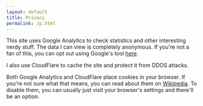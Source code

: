 ```yaml
---
layout: default
title: Privacy
permalink: /p.html
---
```


This site uses Google Analytics to check statistics and other interesting nerdy stuff. The data I can view is completely anonymous. If you're not a fan of this, you can opt out using Google's tool [here](https://tools.google.com/dlpage/gaoptout).

I also use CloudFlare to cache the site and protect it from DDOS attacks.

Both Google Analytics and CloudFlare place cookies in your browser. If you're not sure what that means, you can read about them on [Wikipedia](https://en.wikipedia.org/wiki/HTTP_cookie).
To disable them, you can usually just visit your browser's settings and there'll be an option.
